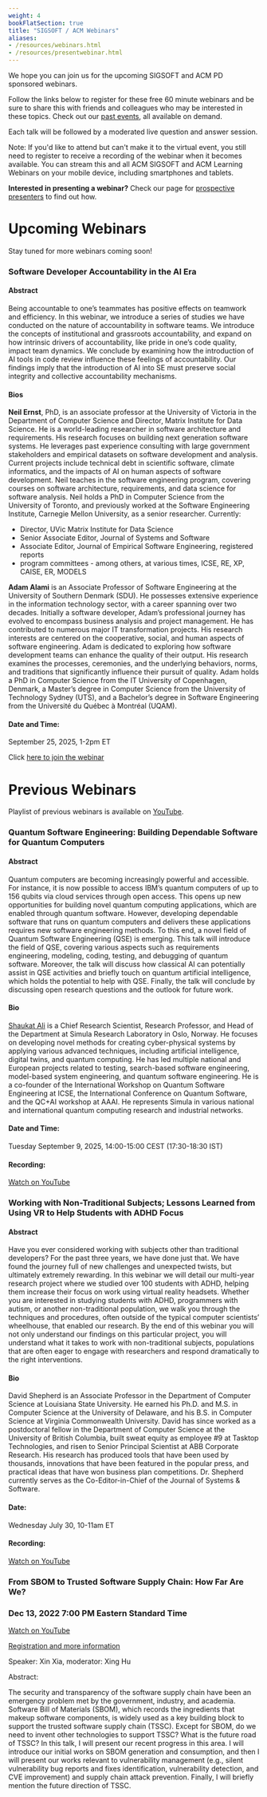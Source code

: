 ```yaml
---
weight: 4
bookFlatSection: true
title: "SIGSOFT / ACM Webinars"
aliases:
- /resources/webinars.html
- /resources/presentwebinar.html
---
```


We hope you can join us for the upcoming SIGSOFT and ACM PD sponsored webinars.

Follow the links below to register for these free 60 minute webinars and be sure to share this with friends and colleagues who may be interested in these topics. Check out our [past events](http://learning.acm.org/webinar/), all available on demand.

Each talk will be followed by a moderated live question and answer session.

Note: If you'd like to attend but can't make it to the virtual event, you still need to register to receive a recording of the webinar when it becomes available. You can stream this and all ACM SIGSOFT and ACM Learning Webinars on your mobile device, including smartphones and tablets.

**Interested in presenting a webinar?** Check our page for [prospective presenters](/activities/webinarspresenter/) to find out how.


# Upcoming Webinars

Stay tuned for more webinars coming soon!

### Software Developer Accountability in the AI Era

#### Abstract
Being accountable to one’s teammates has positive effects on teamwork and efficiency. In this webinar, we introduce a series of studies we have conducted on the nature of accountability in software teams. We introduce the concepts of institutional and grassroots accountability, and expand on how intrinsic drivers of accountability, like pride in one’s code quality, impact team dynamics. We conclude by examining how the introduction of AI tools in code review influence these feelings of accountability. Our findings imply that the introduction of AI into SE must preserve social integrity and collective accountability mechanisms.

#### Bios

**Neil Ernst**, PhD, is an associate professor at the University of Victoria in the Department of Computer Science and Director, Matrix Institute for Data Science. He is a world-leading researcher in software architecture and requirements. His research focuses on building next generation software systems. He leverages past experience consulting with large government stakeholders and empirical datasets on software development and analysis. Current projects include technical debt in scientific software, climate informatics, and the impacts of AI on human aspects of software development.
Neil teaches in the software engineering program, covering courses on software architecture, requirements, and data science for software analysis.
Neil holds a PhD in Computer Science from the University of Toronto, and previously worked at the Software Engineering Institute, Carnegie Mellon University, as a senior researcher.
Currently:
- Director, UVic Matrix Institute for Data Science
- Senior Associate Editor, Journal of Systems and Software
- Associate Editor, Journal of Empirical Software Engineering, registered reports
- program committees - among others, at various times, ICSE, RE, XP, CAISE, ER, MODELS

**Adam Alami** is an Associate Professor of Software Engineering at the University of Southern Denmark (SDU). He possesses extensive experience in the information technology sector, with a career spanning over two decades. Initially a software developer, Adam’s professional journey has evolved to encompass business analysis and project management. He has contributed to numerous major IT transformation projects. His research interests are centered on the cooperative, social, and human aspects of software engineering. Adam is dedicated to exploring how software development teams can enhance the quality of their output. His research examines the processes, ceremonies, and the underlying behaviors, norms, and traditions that significantly influence their pursuit of quality. Adam holds a PhD in Computer Science from the IT University of Copenhagen, Denmark, a Master’s degree in Computer Science from the University of Technology Sydney (UTS), and a Bachelor’s degree in Software Engineering from the Université du Québec à Montréal (UQAM).

#### Date and Time:
September 25, 2025, 1-2pm ET

Click [here to join the webinar](https://events.zoom.us/ev/Ai8YLOW5tMEGZbSXQguVaZAbTXilCpVIVTBerl5tkeuz5sRZygQq~AqQEkGyZJ9x5v5XpE9rPbwUUwu1vjaf68VoeRnUG9tObbW0dKP8AErc4PNUYVS2rCXkv7FUm_HsIF3rAlaFbN8qKpw)



# Previous Webinars

Playlist of previous webinars is available on [YouTube](https://www.youtube.com/playlist?list=PLn0nrSd4xjjYKKxOfmSKFiAzp6ApBHN7e).

### Quantum Software Engineering: Building Dependable Software for Quantum Computers

#### Abstract
Quantum computers are becoming increasingly powerful and accessible. For instance, it is now possible to access IBM’s quantum computers of up to 156 qubits via cloud services through open access. This opens up new opportunities for building novel quantum computing applications, which are enabled through quantum software. However, developing dependable software that runs on quantum computers and delivers these applications requires new software engineering methods. To this end, a novel field of Quantum Software Engineering (QSE) is emerging. This talk will introduce the field of QSE, covering various aspects such as requirements engineering, modeling, coding, testing, and debugging of quantum software. Moreover, the talk will discuss how classical AI can potentially assist in QSE activities and briefly touch on quantum artificial intelligence, which holds the potential to help with QSE. Finally, the talk will conclude by discussing open research questions and the outlook for future work.

#### Bio
[Shaukat Ali](https://x.com/shukat_ali/status/1755292918510760172) is a Chief Research Scientist, Research Professor, and Head of the Department at Simula Research Laboratory in Oslo, Norway. He focuses on developing novel methods for creating cyber-physical systems by applying various advanced techniques, including artificial intelligence, digital twins, and quantum computing. He has led multiple national and European projects related to testing, search-based software engineering, model-based system engineering, and quantum software engineering. He is a co-founder of the International Workshop on Quantum Software Engineering at ICSE, the International Conference on Quantum Software, and the QC+AI workshop at AAAI. He represents Simula in various national and international quantum computing research and industrial networks.

#### Date and Time:
Tuesday September 9, 2025, 14:00-15:00 CEST (17:30-18:30 IST)

#### Recording:
[Watch on YouTube](https://youtu.be/jtyHcCubWkk)

### Working with Non-Traditional Subjects; Lessons Learned from Using VR to Help Students with ADHD Focus


#### Abstract
Have you ever considered working with subjects other than traditional developers? For the past three years, we have done just that. We have found the journey full of new challenges and unexpected twists, but ultimately extremely rewarding. In this webinar we will detail our multi-year research project where we studied over 100 students with ADHD, helping them increase their focus on work using virtual reality headsets. Whether you are interested in studying students with ADHD, programmers with autism, or another non-traditional population, we walk you through the techniques and procedures, often outside of the typical computer scientists’ wheelhouse, that enabled our research. By the end of this webinar you will not only understand our findings on this particular project, you will understand what it takes to work with non-traditional subjects, populations that are often eager to engage with researchers and respond dramatically to the right interventions.


#### Bio
David Shepherd is an Associate Professor in the Department of Computer Science at Louisiana State University. He earned his Ph.D. and M.S. in Computer Science at the University of Delaware, and his B.S. in Computer Science at Virginia Commonwealth University. David has since worked as a postdoctoral fellow in the Department of Computer Science at the University of British Columbia, built sweat equity as employee #9 at Tasktop Technologies, and risen to Senior Principal Scientist at ABB Corporate Research. His research has produced tools that have been used by thousands, innovations that have been featured in the popular press, and practical ideas that have won business plan competitions. Dr. Shepherd currently serves as the Co-Editor-in-Chief of the Journal of Systems & Software.


#### Date:
Wednesday July 30, 10-11am ET
#### Recording:
[Watch on YouTube](https://youtu.be/ezGF87NqjVc)


### From SBOM to Trusted Software Supply Chain: How Far Are We?
### Dec 13, 2022 7:00 PM Eastern Standard Time

[Watch on YouTube](https://youtu.be/VUSq-KvgQco)

[Registration and more information](https://youtu.be/VUSq-KvgQco)

Speaker: Xin Xia, moderator: Xing Hu

Abstract:

The security and transparency of the software supply chain have been an emergency problem met by the government, industry, and academia. Software Bill of Materials (SBOM), which records the ingredients that makeup software components, is widely used as a key building block to support the trusted software supply chain (TSSC). Except for SBOM, do we need to invent other technologies to support TSSC? What is the future road of TSSC? In this talk, I will present our recent progress in this area. I will introduce our initial works on SBOM generation and consumption, and then I will present our works relevant to vulnerability management (e.g., silent vulnerability bug reports and fixes identification, vulnerability detection, and CVE improvement) and supply chain attack prevention. Finally, I will briefly mention the future direction of TSSC.

